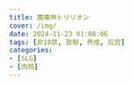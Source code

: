 ```yaml
---
title: 魔壊神トリリオン
cover: /img/
date: 2024-11-23 01:08:06
tags: [非18禁, 致郁, 养成, 后宫]
categories:
- [SLG]
- [肉鸽]
---
```

